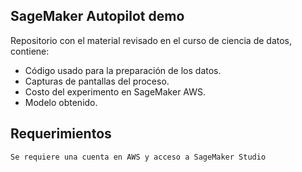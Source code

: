 ## SageMaker Autopilot demo
Repositorio con el material revisado en el curso de ciencia de datos, contiene:
* Código usado para la preparación de los datos.
* Capturas de pantallas del proceso.
* Costo del experimento en SageMaker AWS.
* Modelo obtenido.

## Requerimientos
    Se requiere una cuenta en AWS y acceso a SageMaker Studio
